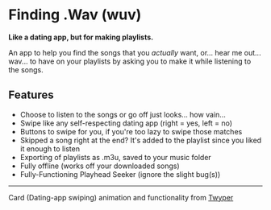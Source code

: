 # Finding .Wav (wuv)

**Like a dating app, but for making playlists.**

An app to help you find the songs that you *actually* want, or... hear me out... wav... to have on your playlists by asking you to make it while listening to the songs.


## Features
- Choose to listen to the songs or go off just looks... how vain...
- Swipe like any self-respecting dating app (right = yes, left = no)
- Buttons to swipe for you, if you're too lazy to swipe those matches
- Skipped a song right at the end? It's added to the playlist since you liked it enough to listen
- Exporting of playlists as .m3u, saved to your music folder
- Fully offline (works off your downloaded songs)
- Fully-Functioning Playhead Seeker (ignore the slight bug(s))

---

Card (Dating-app swiping) animation and functionality from [Twyper](https://github.com/theapache64/twyper)
